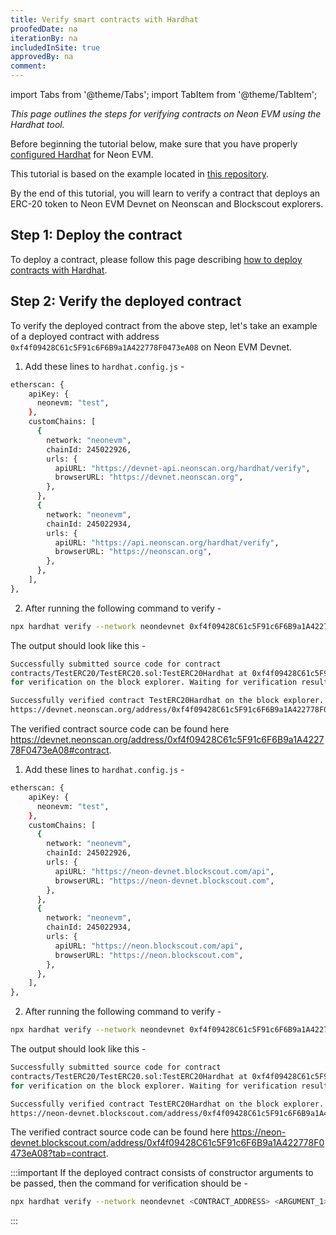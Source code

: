 ```yaml
---
title: Verify smart contracts with Hardhat
proofedDate: na
iterationBy: na
includedInSite: true
approvedBy: na
comment:
---
```


import Tabs from '@theme/Tabs';
import TabItem from '@theme/TabItem';

_This page outlines the steps for verifying contracts on Neon EVM using the Hardhat tool._

Before beginning the tutorial below, make sure that you have properly [configured Hardhat](/docs/developing/deploy_facilities/configure_hardhat) for Neon EVM.

This tutorial is based on the example located in [this repository](https://github.com/neonlabsorg/neon-tutorials/tree/main/hardhat).

By the end of this tutorial, you will learn to verify a contract that deploys an ERC-20 token to Neon EVM Devnet on Neonscan and Blockscout explorers.

## Step 1: Deploy the contract

To deploy a contract, please follow this page describing [how to deploy contracts with Hardhat](https://docs.neonevm.org/docs/developing/deploy_facilities/using_hardhat).

## Step 2: Verify the deployed contract

To verify the deployed contract from the above step, let's take an example of a deployed contract with address `0xf4f09428C61c5F91c6F6B9a1A422778F0473eA08` on Neon EVM Devnet.

<Tabs>
<TabItem value="NeonScan" label="NeonScan">

1. Add these lines to `hardhat.config.js` -

```sh
etherscan: {
    apiKey: {
      neonevm: "test",
    },
    customChains: [
      {
        network: "neonevm",
        chainId: 245022926,
        urls: {
          apiURL: "https://devnet-api.neonscan.org/hardhat/verify",
          browserURL: "https://devnet.neonscan.org",
        },
      },
      {
        network: "neonevm",
        chainId: 245022934,
        urls: {
          apiURL: "https://api.neonscan.org/hardhat/verify",
          browserURL: "https://neonscan.org",
        },
      },
    ],
},
```

2. After running the following command to verify -

```sh
npx hardhat verify --network neondevnet 0xf4f09428C61c5F91c6F6B9a1A422778F0473eA08
```

The output should look like this -

```sh
Successfully submitted source code for contract
contracts/TestERC20/TestERC20.sol:TestERC20Hardhat at 0xf4f09428C61c5F91c6F6B9a1A422778F0473eA08
for verification on the block explorer. Waiting for verification result...

Successfully verified contract TestERC20Hardhat on the block explorer.
https://devnet.neonscan.org/address/0xf4f09428C61c5F91c6F6B9a1A422778F0473eA08#code
```

The verified contract source code can be found here https://devnet.neonscan.org/address/0xf4f09428C61c5F91c6F6B9a1A422778F0473eA08#contract.

</TabItem>

<TabItem value="Blockscout" label="Blockscout">

1. Add these lines to `hardhat.config.js` -

```sh
etherscan: {
    apiKey: {
      neonevm: "test",
    },
    customChains: [
      {
        network: "neonevm",
        chainId: 245022926,
        urls: {
          apiURL: "https://neon-devnet.blockscout.com/api",
          browserURL: "https://neon-devnet.blockscout.com",
        },
      },
      {
        network: "neonevm",
        chainId: 245022934,
        urls: {
          apiURL: "https://neon.blockscout.com/api",
          browserURL: "https://neon.blockscout.com",
        },
      },
    ],
},
```

2. After running the following command to verify -

```sh
npx hardhat verify --network neondevnet 0xf4f09428C61c5F91c6F6B9a1A422778F0473eA08
```

The output should look like this -

```sh
Successfully submitted source code for contract
contracts/TestERC20/TestERC20.sol:TestERC20Hardhat at 0xf4f09428C61c5F91c6F6B9a1A422778F0473eA08
for verification on the block explorer. Waiting for verification result...

Successfully verified contract TestERC20Hardhat on the block explorer.
https://neon-devnet.blockscout.com/address/0xf4f09428C61c5F91c6F6B9a1A422778F0473eA08#code
```

The verified contract source code can be found here https://neon-devnet.blockscout.com/address/0xf4f09428C61c5F91c6F6B9a1A422778F0473eA08?tab=contract.

</TabItem>
</Tabs>

:::important
If the deployed contract consists of constructor arguments to be passed, then the command for verification should be -

```sh
npx hardhat verify --network neondevnet <CONTRACT_ADDRESS> <ARGUMENT_1> <ARGUMENT_2>
```

:::
